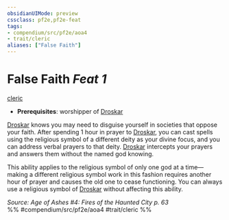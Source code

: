 ```yaml
---
obsidianUIMode: preview
cssclass: pf2e,pf2e-feat
tags:
- compendium/src/pf2e/aoa4
- trait/cleric
aliases: ["False Faith"]
---
```

# False Faith  *Feat 1*  
[cleric](Reference/Rules/Traits/cleric.md "Cleric Class Trait")  

- **Prerequisites**: worshipper of [Droskar](droskar-logm.md)

[Droskar](droskar-logm.md) knows you may need to disguise yourself in societies that oppose your faith. After spending 1 hour in prayer to [Droskar](droskar-logm.md), you can cast spells using the religious symbol of a different deity as your divine focus, and you can address verbal prayers to that deity. [Droskar](droskar-logm.md) intercepts your prayers and answers them without the named god knowing.

This ability applies to the religious symbol of only one god at a time—making a different religious symbol work in this fashion requires another hour of prayer and causes the old one to cease functioning. You can always use a religious symbol of [Droskar](droskar-logm.md) without affecting this ability.

*Source: Age of Ashes #4: Fires of the Haunted City p. 63*  
%% #compendium/src/pf2e/aoa4 #trait/cleric %%